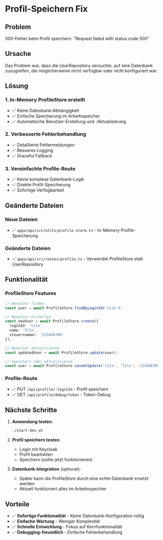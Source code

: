 # Profil-Speichern Fix

## Problem
500-Fehler beim Profil speichern: "Request failed with status code 500"

## Ursache
Das Problem war, dass die UserRepository versuchte, auf eine Datenbank zuzugreifen, die möglicherweise nicht verfügbar oder nicht konfiguriert war.

## Lösung

### 1. **In-Memory ProfileStore erstellt**
- ✅ Keine Datenbank-Abhängigkeit
- ✅ Einfache Speicherung im Arbeitsspeicher
- ✅ Automatische Benutzer-Erstellung und -Aktualisierung

### 2. **Verbesserte Fehlerbehandlung**
- ✅ Detaillierte Fehlermeldungen
- ✅ Besseres Logging
- ✅ Graceful Fallback

### 3. **Vereinfachte Profile-Route**
- ✅ Keine komplexe Datenbank-Logik
- ✅ Direkte Profil-Speicherung
- ✅ Sofortige Verfügbarkeit

## Geänderte Dateien

### Neue Dateien
- ✅ `apps/api/src/utils/profile-store.ts` - In-Memory Profile-Speicherung

### Geänderte Dateien
- ✅ `apps/api/src/routes/profile.ts` - Verwendet ProfileStore statt UserRepository

## Funktionalität

### ProfileStore Features
```typescript
// Benutzer finden
const user = await ProfileStore.findByLoginId('tilo');

// Benutzer erstellen
const newUser = await ProfileStore.create({
  loginId: 'tilo',
  name: 'Tilo',
  steuernummer: '123456789'
});

// Benutzer aktualisieren
const updatedUser = await ProfileStore.update(user);

// Speichern oder aktualisieren
const user = await ProfileStore.saveOrUpdate('tilo', 'Tilo', '123456789');
```

### Profile-Route
- ✅ PUT `/api/profile/:loginId` - Profil speichern
- ✅ GET `/api/profile/debug/token` - Token-Debug

## Nächste Schritte

1. **Anwendung testen**:
   ```bash
   ./start-dev.sh
   ```

2. **Profil speichern testen**:
   - Login mit Keycloak
   - Profil bearbeiten
   - Speichern (sollte jetzt funktionieren)

3. **Datenbank-Integration** (optional):
   - Später kann die ProfileStore durch eine echte Datenbank ersetzt werden
   - Aktuell funktioniert alles im Arbeitsspeicher

## Vorteile

- ✅ **Sofortige Funktionalität** - Keine Datenbank-Konfiguration nötig
- ✅ **Einfache Wartung** - Weniger Komplexität
- ✅ **Schnelle Entwicklung** - Fokus auf Kernfunktionalität
- ✅ **Debugging-freundlich** - Einfache Fehlerbehandlung

